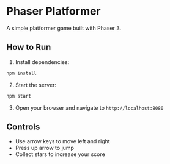 # Phaser Platformer

A simple platformer game built with Phaser 3.

## How to Run

1. Install dependencies:
```bash
npm install
```

2. Start the server:
```bash
npm start
```

3. Open your browser and navigate to `http://localhost:8080`

## Controls

- Use arrow keys to move left and right
- Press up arrow to jump
- Collect stars to increase your score

